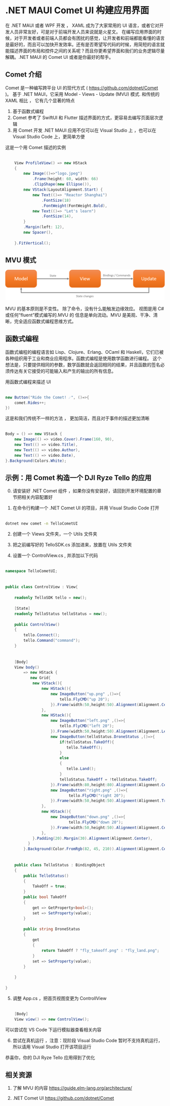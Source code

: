 # **.NET MAUI Comet UI 构建应用界面**

在 .NET MAUI 或者 WPF 开发 ， XAML 成为了大家常用的 UI 语言，或者它对开发人员非常友好，可是对于前端开发人员来说就是火星文。 在编写应用界面的时候，对于开发者或者前端人员都会有困扰的感觉，让开发者和前端都能看懂的语言是最好的，而且可以加快开发效率。还有是否寄望写代码的时候，用简短的语言就能描述界面的布局和控件之间的关系呢？而且你更希望界面和我们的业务逻辑尽量解耦。.NET MAUI 的 Comet UI 或者是你最好的帮手。

## **Comet 介绍**

Comet 是一种编写跨平台 UI 的现代方式 ( https://github.com/dotnet/Comet )。 基于 .NET MAUI，它采用 Model - Views - Update (MVU) 模式. 和传统的 XAML 相比 ， 它有几个显著的特点

1. 基于函数式编程
2. Comet 参考了 SwiftUI 和 Flutter 描述界面的方式，更容易去编写页面层次逻辑
3. 用 Comet 开发 .NET MAUI 应用不仅可以在 Visual Studio 上 ，也可以在 Visual Studio Code 上，更简单方便

这是一个用 Comet 描述的实例

```csharp

    View ProfileView() => new HStack
    {
        new Image(()=>"logo.jpeg")
		    .Frame(height: 60, width: 66)
            .ClipShape(new Ellipse()),
        new VStack(LayoutAlignment.Start) {
            new Text(()=> "Reactor Shanghai")
                .FontSize(18)
                .FontWeight(FontWeight.Bold),
            new Text(()=> "Let's learn")
                .FontSize(14),
        }
        .Margin(left: 12),
        new Spacer(),

    }.FitVertical();

```

## **MVU 模式**

<img src="../imgs/03/01.png">

MVU 的基本原则是不变性。 除了命令，没有什么能触发边缘效应。 视图是用 C# 或任何“fluent”模式编写的.MVU 的 信息是单向流动。MVU 是美观、干净、清晰，完全适应函数式编程思维方式。

## **函数式编程**

函数式编程的编程语言如 Lisp、Clojure、Erlang、OCaml 和 Haskell，它们已被各种组织用于工业和商业应用程序。函数式编程是使用数学函数进行编程。 这个想法是，只要提供相同的参数，数学函数就会返回相同的结果，并且函数的签名必须传达有关它接受的可能输入和产生的输出的所有信息。

用函数式编程来描述 UI


```csharp

new Button("Ride the Comet! ☄️", ()=>{
	comet.Rides++;
})

```

这是和我们传统不一样的方法 ， 更加简洁，而且对于事件的描述更加清晰


```csharp

Body = () => new VStack {
	new Image(() => video.Cover).Frame(160, 90),
	new Text(() => video.Title),
	new Text(() => video.Author),
	new Text(() => video.Date),
}.Background(Colors.White);

```

## **示例：用 Comet 构造一个  DJI Ryze Tello 的应用**

0. 请安装好 .NET Comet 组件 ，如果你没有安装好，请回到开发环境配置的章节把相关内容配置好

1. 在命令行构建一个 .NET Comet UI 的项目，并用 Visual Studio Code 打开

```bash

dotnet new comet -n TelloCometUI 

```

2. 创建一个 Views 文件夹，一个 Utils 文件夹

3. 把之前编写好的 TelloSDK.cs 添加进来，放置在 Utils 文件夹

4. 设置一个 ControlView.cs , 并添加以下代码


```csharp

namespace TelloCometUI;


public class ControlView : View{

    readonly TelloSDK tello = new();

	[State]
	readonly TelloStatus telloStatus = new();

    public ControlView()
    {
        tello.Connect();
        tello.Command("command");
    }


    [Body]
    View body()
        => new HStack {
           new Grid{
            new VStack(){
                new HStack(){
                    new ImageButton("up.png" ,()=>{
                        tello.FlyCMD("up 20");
                    }).Frame(width:50,height:50).Alignment(Alignment.Center),
                },
                new HStack(){
                    new ImageButton("left.png" ,()=>{
                        tello.FlyCMD("left 20");
                    }).Frame(width:50,height:50).Alignment(Alignment.Leading),
                    new ImageButton(telloStatus.DroneStatus ,()=>{
                        if(telloStatus.TakeOff){
                           tello.TakeOff();
                        }
                        else
                        {
                           tello.Land();
                        }
                        telloStatus.TakeOff = !telloStatus.TakeOff;
                    }).Frame(width:80,height:80).Alignment(Alignment.Center),
                    new ImageButton("right.png" ,()=>{
                            tello.FlyCMD("right 20");
                    }).Frame(width:50,height:50).Alignment(Alignment.Trailing),
                },
                new HStack(){
                    new ImageButton("down.png" ,()=>{
                            tello.FlyCMD("down 20");
                    }).Frame(width:50,height:50).Alignment(Alignment.Center),
                },
            }.Padding(20).Margin(30).Alignment(Alignment.Center),
          } 
        }.Background(Color.FromRgb(82, 45, 210)).Alignment(Alignment.Center);

    
	public class TelloStatus : BindingObject
	{
        public TelloStatus()
        {
            TakeOff = true;
        }   
		public bool TakeOff
		{
			get => GetProperty<bool>();
			set => SetProperty(value);
		}

		public string DroneStatus
		{
			get
			{
				return TakeOff ? "fly_takeoff.png" : "fly_land.png";
			}
            set => SetProperty(value);
		}

	}

}

```



5. 调整 App.cs ，把首页视图变更为 ControllView


```csharp

	[Body]
	View view() => new ControlView();

```

  可以尝试在 VS Code 下运行模拟器查看相关内容

6. 尝试在真机运行 ，注意：现阶段 Visual Studio Code 暂时不支持真机运行，所以请用 Visual Studio 打开该项目运行


恭喜你，你的 DJI Ryze Tello 应用得到了优化

## **相关资源**


1. 了解 MVU 的内容 https://guide.elm-lang.org/architecture/

2. .NET Comet UI https://github.com/dotnet/Comet







